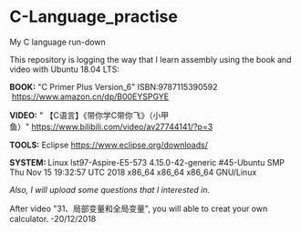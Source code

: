 # C-Language_practise
My C language run-down

<p>This repository is logging the way that I learn assembly using the book and video with Ubuntu 18.04 LTS:</p>
<p><strong>BOOK:</strong> "C Primer Plus Version_6" ISBN:9787115390592&nbsp; &nbsp;<a href="https://item.jd.com/11917487.html" rel="nofollow">https://www.amazon.cn/dp/B00EYSPGYE</a></p>
<p><strong>VIDEO:</strong> " 【C语言】《带你学C带你飞》（小甲鱼）"&nbsp;<a href="https://www.bilibili.com/video/av27744141/?p=3">https://www.bilibili.com/video/av27744141/?p=3</a></p>
<p><strong>TOOLS:</strong> Eclipse&nbsp;<a href="https://www.eclipse.org/downloads/">https://www.eclipse.org/downloads/</a></p>
<p><strong>SYSTEM: </strong>Linux lst97-Aspire-E5-573 4.15.0-42-generic #45-Ubuntu SMP Thu Nov 15 19:32:57 UTC 2018 x86_64 x86_64 x86_64 GNU/Linux</p>
<p><em>Also, I will upload some questions that I interested in.</em></p>
<p>After video "31、局部变量和全局变量", you will able to creat your own calculator. -20/12/2018</p>
